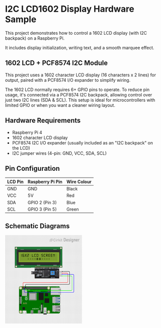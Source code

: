# I2C LCD1602 Display Hardware Sample

This project demonstrates how to control a 1602 LCD display (with I2C backpack) on a Raspberry Pi. 

It includes display initialization, writing text, and a smooth marquee effect.

## 1602 LCD + PCF8574 I2C Module

This project uses a 1602 character LCD display (16 characters x 2 lines) for output, paired with a PCF8574 I/O expander to simplify wiring.

The 1602 LCD normally requires 6+ GPIO pins to operate. To reduce pin usage, it's connected via a PCF8574 I2C backpack, allowing control over just two I2C lines (SDA & SCL). This setup is ideal for microcontrollers with limited GPIO or when you want a cleaner wiring layout.

## Hardware Requirements

- Raspberry Pi 4
- 1602 character LCD display
- PCF8574 I2C I/O expander (usually included as an "I2C backpack" on the LCD)
- I2C jumper wires (4-pin: GND, VCC, SDA, SCL)

## Pin Configuration

| LCD Pin | Raspberry Pi Pin | Wire Colour |
|---------|------------------|-------------|
| GND     | GND              | Black       |
| VCC     | 5V               | Red         |
| SDA     | GPIO 2 (Pin 3)   | Blue        |
| SCL     | GPIO 3 (Pin 5)   | Green       |

## Schematic Diagrams

<img src="./circuit-lcd-1602.png" width="50%" />